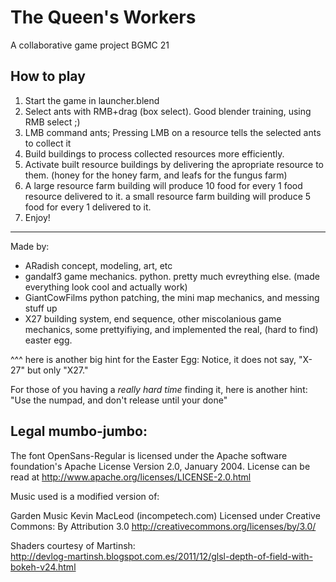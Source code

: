 # The Queen's Workers
A collaborative game project BGMC 21

## How to play

1. Start the game in launcher.blend
2. Select ants with RMB+drag (box select). Good blender training, using RMB select ;)
3. LMB command ants; Pressing LMB on a resource tells the selected ants to collect it
4. Build buildings to process collected resources more efficiently. 
5. Activate built resource buildings by delivering the apropriate resource to them. (honey for the honey farm, and leafs for the fungus farm)
6. A large resource farm building will produce 10 food for every 1 food resource delivered to it. a small resource farm building will produce 5 food for every 1 delivered to it.
7. Enjoy!

----

Made by:

* ARadish         concept, modeling, art, etc
* gandalf3        game mechanics. python. pretty much evreything else. (made everything look cool and actually work)
* GiantCowFilms   python patching, the mini map mechanics, and messing stuff up
* X27            building system, end sequence, other miscolanious game mechanics, some prettyifiying, and implemented the real, (hard to find) easter egg. 

^^^ here is another big hint for the Easter Egg: Notice, it does not say, "X-27" but only "X27."

For those of you having a *really hard time* finding it, here is another hint: "Use the numpad, and don't release until your done"


## Legal mumbo-jumbo:

The font OpenSans-Regular is licensed under the Apache software foundation's Apache License Version 2.0, January 2004. License can be read at http://www.apache.org/licenses/LICENSE-2.0.html


Music used is a modified version of:

Garden Music Kevin MacLeod (incompetech.com)
Licensed under Creative Commons: By Attribution 3.0
http://creativecommons.org/licenses/by/3.0/


Shaders courtesy of Martinsh:  
http://devlog-martinsh.blogspot.com.es/2011/12/glsl-depth-of-field-with-bokeh-v24.html

